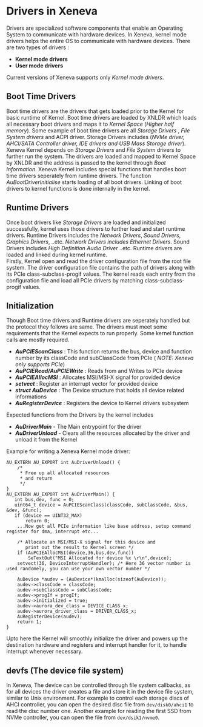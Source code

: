 # Drivers in Xeneva

Drivers are specialized software components that enable an Operating System to communicate with hardware devices. In Xeneva, kernel mode drivers helps the entire OS to communicate with hardware devices. There are two types of drivers : 
- __Kernel mode drivers__
- __User mode drivers__

Current versions of Xeneva supports only _Kernel mode drivers_.

## Boot Time Drivers
Boot time drivers are the drivers that gets loaded prior to the Kernel for basic runtime of Kernel. Boot time drivers are loaded by XNLDR which loads all necessary boot drivers and maps it to _Kernel Space_ (_Higher half memory_). Some example of boot time drivers are all _Storage Drivers_ , _File System drivers_ and ACPI driver. Storage Drivers includes (_NVMe driver, AHCI/SATA Controller driver, IDE drivers and USB Mass Storage driver_). <br>
Xeneva Kernel depends on _Storage Drivers_ and _File System_ drivers to further run the system. The drivers are loaded and mapped to Kernel Space by XNLDR and the address is passed to the kernel through _Boot Information_. Xeneva Kernel includes special functions that handles boot time drivers seperately from runtime drivers. The function _AuBootDriverInitialise_ starts loading of all boot drivers. Linking of boot drivers to kernel functions is done internally in the kernel. 

## Runtime Drivers
Once boot drivers like _Storage Drivers_ are loaded and initialized successfully, kernel uses those drivers to further load and start runtime drivers. Runtime Drivers includes the _Network Drivers_, _Sound Drivers_, _Graphics Drivers_, ..etc. _Network Drivers includes Ethernet Drivers_. Sound Drivers includes _High Definition Audio Driver_ ..etc. Runtime drivers are loaded and linked during kernel runtime. <br>
Firstly, Kernel open and read the driver configuration file from the root file system. The driver configuration file contains the path of drivers along with its PCIe class-subclass-progif values. The kernel reads each entry from the configuration file and load all PCIe drivers by matching class-subclass-progif values. 

## Initialization
Though Boot time drivers and Runtime drivers are seperately handled but the protocol they follows are same. The drivers must meet some requirements that the Kernel expects to run properly. Some kernel function calls are mostly required.
- ***AuPCIEScanClass*** : This function returns the bus, device and function number by its classCode and subClassCode from PCIe ( _NOTE: Xeneva only supports PCIe_)
- ***AuPCIERead/AuPCIEWrite*** : Reads from and Writes to PCIe device
- ***AuPCIEAllocMSI*** : Allocates MSI/MSI-X signal for provided device
- ***setvect*** : Register an interrupt vector for provided device
- ***struct AuDevice*** : The Device structure that holds all device related informations
- ***AuRegisterDevice*** : Registers the device to Kernel drivers subsystem

Expected functions from the Drivers by the kernel includes
- ***AuDriverMain*** - The Main entrypoint for the driver
- ***AuDriverUnload*** - Clears all the resources allocated by the driver and unload it from the Kernel

Example for writing a Xeneva Kernel mode driver:

```
AU_EXTERN AU_EXPORT int AuDriverUnload() {
    /*
     * Free up all allocated resources 
     * and return
     */
}
AU_EXTERN AU_EXPORT int AuDriverMain() {
   int bus,dev, func = 0;
   uint64_t device = AuPCIEScanClass(classCode, subClassCode, &bus, &dev, &func);
   if (device == UINT32_MAX)
       return 0;
    ...Now get all PCIe information like base address, setup command register for dma, interrupt etc...
    
    /* Allocate an MSI/MSI-X signal for this device and 
       print out the result to Kernel screen */
    if (AuPCIEAllocMSI(device,36,bus,dev,func))
        SeTextOut("MSI Allocated for device %x \r\n",device);
    setvect(36, DeviceInterruptHandler); /* Here 36 vector number is used randomely, you can use your own vector number */

    AuDevice *audev = (AuDevice*)kmalloc(sizeof(AuDevice));
	audev->classCode = classCode;
	audev->subClassCode = subClassCode;
	audev->progIf = progIf;
	audev->initialized = true;
	audev->aurora_dev_class = DEVICE_CLASS_x;
	audev->aurora_driver_class = DRIVER_CLASS_x;
	AuRegisterDevice(audev);
    return 1;
} 
```
Upto here the Kernel will smoothly initialize the driver and powers up the destination hardware and registers and interrupt handler for it, to handle interrupt whenever necessary.

## devfs (The device file system)
In Xeneva, The device can be controlled through file system callbacks, as for all devices the driver creates a file and store it in the device file system, similar to Unix environment. For example to control each storage discs of AHCI controller, you can open the desired disc file from ```dev/disk0/ahci1``` to read the disc number one. Another example for reading the first SSD from NVMe controller, you can open the file from ```dev/dsik1/nvme0```. 
